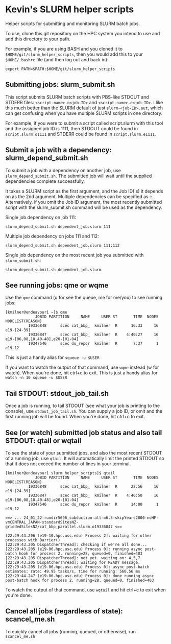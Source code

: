 # Kevin's SLURM helper scripts

Helper scripts for submitting and monitoring SLURM batch jobs.

To use, clone this git repository on the HPC system you intend to use and add this directory to your path.

For example, if you are using BASH and you cloned it to `$HOME/git/slurm_helper_scripts`, then you would add this to your `$HOME/.bashrc` file (and then log out and back in):

`export PATH=$PATH:$HOME/git/slurm_helper_scripts`

## Submitting jobs: slurm_submit.sh

This script submits SLURM batch scripts with PBS-like STDOUT and STDERR files: `<script-name>.o<job-ID>` and `<script-name>.e<job-ID>`. I like this much better than the SLURM default of just `slurm-<job-ID>.out`, which can get confusing when you have multiple SLURM scripts in one directory.

For example, if you were to submit a script called script.slurm with this tool and the assigned job ID is 1111, then STDOUT could be found in `script.slurm.o1111` and STDERR could be found in `script.slurm.e1111`.

## Submit a job with a dependency: slurm_depend_submit.sh

To submit a job with a dependency on another job, use `slurm_depend_submit.sh`. The submitted job will wait until the supplied dependencies complete successfully.

It takes a SLURM script as the first argument, and the Job ID('s) it depends on as the 2nd argument. Multiple dependencies can be specified as <jobID11>:<jobID2>:<jobIDN>. Alternatively, if you omit the Job ID argument, the most recently submitted script with the slurm_submit.sh command will be used as the dependency.

Single job dependency on job 111:

`slurm_depend_submit.sh dependent_job.slurm 111`

Multiple job dependency on jobs 111 and 112:

`slurm_depend_submit.sh dependent_job.slurm 111:112`

Single job dependency on the most recent job you submitted with `slurm_submit.sh`:

`slurm_depend_submit.sh dependent_job.slurm`

## See running jobs: qme or wqme

Use the `qme` command (q for see the queue, me for me/you) to see running jobs:

```
[kmilner@endeavour1 ~]$ qme
             JOBID PARTITION     NAME     USER ST       TIME  NODES NODELIST(REASON)
          19336848      scec cat_bbp_  kmilner  R      16:33     16 e19-[24-39]
          19336847      scec cat_bbp_  kmilner  R    4:40:27     16 e19-[06,08,10,40-48],e20-[01-04]
          19347546      scec du_repor  kmilner  R       7:37      1 e19-12
```

This is just a handy alias for `squeue -u $USER`

If you want to watch the output of that command, use `wqme` instead (w for watch). When you're done, hit ctrl+c to exit. This is just a handy alias for `watch -n 10 squeue -u $USER`

## Tail STDOUT: stdout_job_tail.sh

Once a job is running, to tail STDOUT (see what your job is printing to the console), use `stdout_job_tail.sh`. You can supply a job ID, or omit and the first running job will be found. When you're done, hit ctrl+c to exit.

## See (or watch) submitted job status and also tail STDOUT: qtail or wqtail

To see the state of your submitted jobs, and also the most recent STDOUT of a running job, use `qtail`. It will automatically limit the printed STDOUT so that it does not exceed the number of lines in your terminal.

```
[kmilner@endeavour1 slurm_helper_scripts]$ qtail
             JOBID PARTITION     NAME     USER ST       TIME  NODES NODELIST(REASON)
          19336848      scec cat_bbp_  kmilner  R      22:56     16 e19-[24-39]
          19336847      scec cat_bbp_  kmilner  R    4:46:50     16 e19-[06,08,10,40-48],e20-[01-04]
          19347546      scec du_repor  kmilner  R      14:00      1 e19-12

==> ... 24_01_22-rundir5696_subduction-all-m6.5-skipYears2000-noHF-vmCENTRAL_JAPAN-standardSitesNZ-griddedSitesNZ/cat_bbp_parallel.slurm.o19336847 <==

[22:29:43.206 (e19-10.hpc.usc.edu) Process 2]: waiting for other processes with Barrier()
[22:29:43.205 DispatcherThread]: checking if we're all done...
[22:29:43.205 (e19-06.hpc.usc.edu) Process 0]: running async post-batch hook for process 2. running=28, queued=0, finished=403
[22:29:43.205 DispatcherThread]: not yet. waiting on: 4,5,7
[22:29:43.205 DispatcherThread]: waiting for READY message.
[22:29:43.205 (e19-06.hpc.usc.edu) Process 0]: async post-batch estimates: rate: 49.95 tasks/s, time for running: 560.56 ms
[22:29:44.247 (e19-06.hpc.usc.edu) Process 0]: done running async post-batch hook for process 2. running=28, queued=0, finished=403
```

To watch the output of that command, use `wqtail` and hit ctrl+c to exit when you're done.

## Cancel all jobs (regardless of state): scancel_me.sh

To quickly cancel all jobs (running, queued, or otherwise), run `scancel_me.sh`
